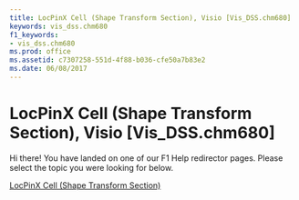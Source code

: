 ```yaml
---
title: LocPinX Cell (Shape Transform Section), Visio [Vis_DSS.chm680]
keywords: vis_dss.chm680
f1_keywords:
- vis_dss.chm680
ms.prod: office
ms.assetid: c7307258-551d-4f88-b036-cfe50a7b83e2
ms.date: 06/08/2017
---
```



# LocPinX Cell (Shape Transform Section), Visio [Vis_DSS.chm680]

Hi there! You have landed on one of our F1 Help redirector pages. Please select the topic you were looking for below.

[LocPinX Cell (Shape Transform Section)](http://msdn.microsoft.com/library/b82feade-5793-8a6e-3ff4-69a4cbdd2cf9%28Office.15%29.aspx)

